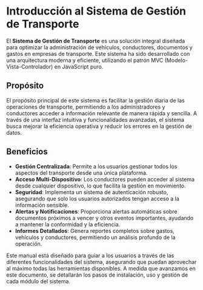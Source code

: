 # Introducción al Sistema de Gestión de Transporte

El **Sistema de Gestión de Transporte** es una solución integral diseñada para optimizar la administración de vehículos, conductores, documentos y gastos en empresas de transporte. Este sistema ha sido desarrollado con una arquitectura moderna y eficiente, utilizando el patrón MVC (Modelo-Vista-Controlador) en JavaScript puro.

## Propósito

El propósito principal de este sistema es facilitar la gestión diaria de las operaciones de transporte, permitiendo a los administradores y conductores acceder a información relevante de manera rápida y sencilla. A través de una interfaz intuitiva y funcionalidades avanzadas, el sistema busca mejorar la eficiencia operativa y reducir los errores en la gestión de datos.

## Beneficios

- **Gestión Centralizada**: Permite a los usuarios gestionar todos los aspectos del transporte desde una única plataforma.
- **Acceso Multi-Dispositivo**: Los conductores pueden acceder al sistema desde cualquier dispositivo, lo que facilita la gestión en movimiento.
- **Seguridad**: Implementa un sistema de autenticación robusto, asegurando que solo los usuarios autorizados tengan acceso a la información sensible.
- **Alertas y Notificaciones**: Proporciona alertas automáticas sobre documentos próximos a vencer y otros eventos importantes, ayudando a mantener la conformidad y la eficiencia.
- **Informes Detallados**: Genera reportes completos sobre gastos, vehículos y conductores, permitiendo un análisis profundo de la operación.

Este manual está diseñado para guiar a los usuarios a través de las diferentes funcionalidades del sistema, asegurando que puedan aprovechar al máximo todas las herramientas disponibles. A medida que avanzamos en este documento, se detallarán los pasos de instalación, uso y gestión de cada módulo del sistema.